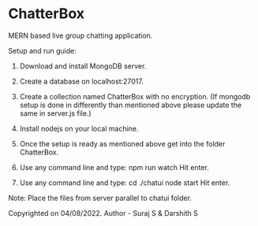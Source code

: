 # ChatterBox
MERN based live group chatting application.

Setup and run guide:

1. Download and install MongoDB server.
2. Create a database on localhost:27017.
3. Create a collection named ChatterBox with no encryption.
	(If mongodb setup is done in differently than mentioned above please update the same in server.js file.)

4. Install nodejs on your local machine.
5. Once the setup is ready as mentioned above get into the folder ChatterBox.
6. Use any command line and type:
		npm run watch
	Hit enter. 
7. Use any command line and type:
		cd ./chatui
		node start
	Hit enter.

Note: Place the files from server parallel to chatui folder.

Copyrighted on 04/08/2022. Author - Suraj S & Darshith S
